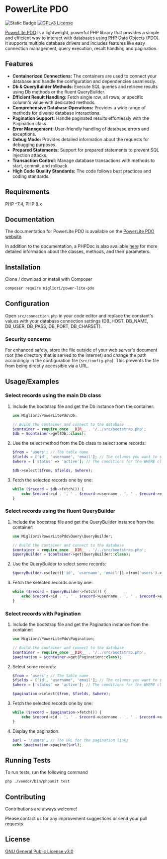 
# PowerLite PDO

![Static Badge](https://img.shields.io/badge/php%207.4+-fafafa?logo=php) [![GPLv3 License](https://img.shields.io/badge/License-GPL%20v3-yellow.svg)](https://opensource.org/licenses/)

[PowerLite PDO](https://www.powerlitepdo.com) is a lightweight, powerful PHP library that provides a simple and efficient way to interact with databases using PHP Data Objects (PDO).
It supports multiple database drivers and includes features like easy connection management, query execution, result handling and pagination.

## Features

- **Containerized Connections:** The containers are used to connect your database and handle the configuration and dependencies seamlessly.
- **Db & QueryBuilder Methods:** Execute SQL queries and retrieve results using Db methods or the fluent QueryBuilder.
- **Efficient Result Handling:** Fetch single row, all rows, or specific column's value with dedicated methods.
- **Comprehensive Database Operations:** Provides a wide range of methods for diverse database interactions.
- **Pagination Support:** Handle paginated results effortlessly with the Pagination class.
- **Error Management:** User-friendly handling of database errors and exceptions.
- **Debug Mode:** Provides detailed information about the requests for debugging purposes.
- **Prepared Statements:** Support for prepared statements to prevent SQL injection attacks.
- **Transaction Control:** Manage database transactions with methods to start, commit, and rollback.
- **High Code Quality Standards:** The code follows best practices and coding standards.

## Requirements

PHP ^7.4, PHP 8.x

## Documentation

The documentation for PowerLite PDO is available on the [PowerLite PDO website](https://www.powerlitepdo.com).

In addition to the documentation, a PHPDoc is also available [here](doc/index.html) for more detailed information about the classes, methods, and their parameters.

## Installation

Clone / download or install with Composer

```bash
composer require migliori/power-lite-pdo
```

## Configuration

Open `src/connection.php` in your code editor and replace the constant's values with your database connection settings (DB_HOST, DB_NAME, DB_USER, DB_PASS, DB_PORT, DB_CHARSET).

### Security concerns

For enhanced safety, store the file outside of your web server's document root (the directory that is served to the internet) and change the path accordingly in the configuration file (`src/config.php`). This prevents the file from being directly accessible via a URL.

## Usage/Examples

### Select records using the main Db class

1. Include the bootstrap file and get the Db instance from the container:

    ```php
    use Migliori\PowerLitePdo\Db;

    // Build the container and connect to the database
    $container = require_once __DIR__ . '/../src/bootstrap.php';
    $db = $container->get(Db::class);
    ```

2. Use the select method from the Db class to select some records:

    ```php
    $from = 'users'; // The table name
    $fields = ['id', 'username', 'email']; // The columns you want to select
    $where = ['status' => 'active']; // The conditions for the WHERE clause

    $db->select($from, $fields, $where);
    ```

3. Fetch the selected records one by one:

    ```php
    while ($record = $db->fetch()) {
        echo $record->id . ', ' . $record->username . ', ' . $record->email . "\n";
    }
    ```

### Select records using the fluent QueryBuilder

1. Include the bootstrap file and get the QueryBuilder instance from the container:

    ```php
    use Migliori\PowerLitePdo\Query\QueryBuilder;

    // Build the container and connect to the database
    $container = require_once __DIR__ . '/../src/bootstrap.php';
    $queryBuilder = $container->get(QueryBuilder::class);
    ```

2. Use the QueryBuilder to select some records:

    ```php
    $queryBuilder->select(['id', 'username', 'email'])->from('users')->where(['status' => 'active'])->execute();
    ```

3. Fetch the selected records one by one:

    ```php
    while ($record = $queryBuilder->fetch()) {
        echo $record->id . ', ' . $record->username . ', ' . $record->email . "\n";
    }
    ```

### Select records with Pagination

1. Include the bootstrap file and get the Pagination instance from the container:

    ```php
    use Migliori\PowerLitePdo\Pagination;

    // Build the container and connect to the database
    $container = require_once __DIR__ . '/../src/bootstrap.php';
    $pagination = $container->get(Pagination::class);
    ```

2. Select some records:

    ```php
    $from = 'users'; // The table name
    $fields = ['id', 'username', 'email']; // The columns you want to select
    $where = ['status' => 'active']; // The conditions for the WHERE clause

    $pagination->select($from, $fields, $where);
    ```

3. Fetch the selected records one by one:

    ```php
    while ($record = $pagination->fetch()) {
        echo $record->id . ', ' . $record->username . ', ' . $record->email . "\n";
    }
    ```

4. Display the pagination:

    ```php
    $url = '/users'; // The URL for the pagination links
    echo $pagination->pagine($url);
    ```

## Running Tests

To run tests, run the following command

```bash
php ./vendor/bin/phpunit test
```

## Contributing

Contributions are always welcome!

Please contact us for any improvement suggestions or send your pull requests

## License

[GNU General Public License v3.0](https://choosealicense.com/licenses/gpl-3.0/)
